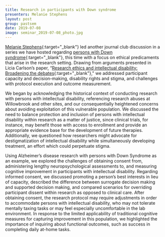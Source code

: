 ```yaml
---
title: Research in participants with Down syndrome
presenters: Melanie Stephens
layout: post
group: pastsem
date: 2019-07-08
image: seminar_2019-07-08_photo.jpg
---
```


[Melanie Stephens](https://profiles.ucsf.edu/melanie.stephens){:target="_blank"} led another journal club discussion 
in a series we have hosted regarding [persons with Down syndrome](https://decisionlab.ucsf.edu/pastsem/2019-02-25_down-syndrome-alzheimers/){:target="_blank"}, this time 
with a focus on ethical predicaments that arise in the research setting. Drawing from arguments presented in Licia Carlson’s 
paper, “[Research ethics and intellectual disability: Broadening the debates](https://www.ncbi.nlm.nih.gov/pmc/articles/PMC3767215/){:target="_blank"}," 
we addressed participant capacity and decision-making, disability rights and stigma, and challenges with protocol execution 
and outcome measurement.

We began by acknowledging the historical context of conducting research with persons with intellectual disability, referencing research abuses at Willowbrook and other sites, and our consequentially heightened concerns about avoiding 
exploitation of this vulnerable population. We discussed the need to balance protection and inclusion of persons with 
intellectual disability within research as a matter of justice, since clinical trials, for instance, may 
benefit those with access to enrollment and provide an appropriate evidence base for the development of future therapies. 
Additionally, we questioned how researchers might advocate for destigmatization 
of intellectual disability while simultaneously developing treatment, an effort which could perpetuate stigma.

Using Alzheimer’s disease research with persons with Down Syndrome as an example, 
we explored the challenges of obtaining consent from, administering lengthy neuropsychological assessments to, and measuring 
cognitive improvement in participants with intellectual disability. Regarding informed consent, we discussed promoting a 
person’s best interests in lieu of capacity, described the difference between surrogate decision making and supported 
decision making, and compared scenarios for overriding participant dissent within research as opposed to clinical care. 
After obtaining consent, the research protocol may require adjustments in order to accommodate persons with intellectual 
disability, who may not tolerate mentally taxing tasks or may feel especially uncomfortable in the lab environment. In response 
to the limited applicability of traditional cognitive measures for capturing improvement in this population, we highlighted 
the importance of inquiring about functional outcomes, such as success in completing daily at-home tasks.
